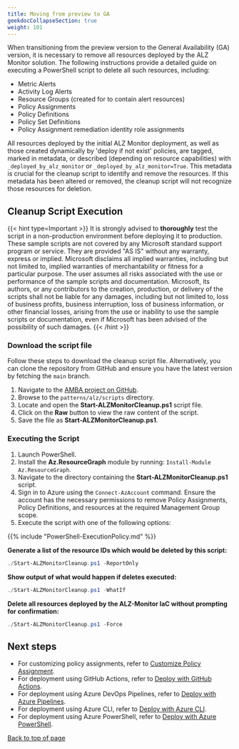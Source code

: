 ```yaml
---
title: Moving from preview to GA
geekdocCollapseSection: true
weight: 101
---
```

When transitioning from the preview version to the General Availability (GA) version, it is necessary to remove all resources deployed by the ALZ Monitor solution. The following instructions provide a detailed guide on executing a PowerShell script to delete all such resources, including:

- Metric Alerts
- Activity Log Alerts
- Resource Groups (created for to contain alert resources)
- Policy Assignments
- Policy Definitions
- Policy Set Definitions
- Policy Assignment remediation identity role assignments

All resources deployed by the initial ALZ Monitor deployment, as well as those created dynamically by 'deploy if not exist' policies, are tagged, marked in metadata, or described (depending on resource capabilities) with `_deployed_by_alz_monitor` or `_deployed_by_alz_monitor=True`. This metadata is crucial for the cleanup script to identify and remove the resources. If this metadata has been altered or removed, the cleanup script will not recognize those resources for deletion.

## Cleanup Script Execution

{{< hint type=Important >}}
It is strongly advised to **thoroughly** test the script in a non-production environment before deploying it to production. These sample scripts are not covered by any Microsoft standard support program or service. They are provided "AS IS" without any warranty, express or implied. Microsoft disclaims all implied warranties, including but not limited to, implied warranties of merchantability or fitness for a particular purpose. The user assumes all risks associated with the use or performance of the sample scripts and documentation. Microsoft, its authors, or any contributors to the creation, production, or delivery of the scripts shall not be liable for any damages, including but not limited to, loss of business profits, business interruption, loss of business information, or other financial losses, arising from the use or inability to use the sample scripts or documentation, even if Microsoft has been advised of the possibility of such damages.
{{< /hint >}}

### Download the script file

Follow these steps to download the cleanup script file. Alternatively, you can clone the repository from GitHub and ensure you have the latest version by fetching the `main` branch.

1. Navigate to the [AMBA project on GitHub](https://github.com/Azure/azure-monitor-baseline-alerts).
2. Browse to the `patterns/alz/scripts` directory.
3. Locate and open the **Start-ALZMonitorCleanup.ps1** script file.
4. Click on the **Raw** button to view the raw content of the script.
5. Save the file as **Start-ALZMonitorCleanup.ps1**.

### Executing the Script

1. Launch PowerShell.
2. Install the **Az.ResourceGraph** module by running: `Install-Module Az.ResourceGraph`.
3. Navigate to the directory containing the **Start-ALZMonitorCleanup.ps1** script.
4. Sign in to Azure using the `Connect-AzAccount` command. Ensure the account has the necessary permissions to remove Policy Assignments, Policy Definitions, and resources at the required Management Group scope.
5. Execute the script with one of the following options:

  {{% include "PowerShell-ExecutionPolicy.md" %}}

  **Generate a list of the resource IDs which would be deleted by this script:**

  ```powershell
  ./Start-ALZMonitorCleanup.ps1 -ReportOnly
  ```

  **Show output of what would happen if deletes executed:**

  ```powershell
  ./Start-ALZMonitorCleanup.ps1 -WhatIf
  ```

  **Delete all resources deployed by the ALZ-Monitor IaC without prompting for confirmation:**

  ```powershell
  ./Start-ALZMonitorCleanup.ps1 -Force
  ```

## Next steps
- For customizing policy assignments, refer to [Customize Policy Assignment](../../HowTo/deploy/Customize-Policy-Assignment).
- For deployment using GitHub Actions, refer to [Deploy with GitHub Actions](../../HowTo/deploy/Deploy-with-GitHub-Actions).
- For deployment using Azure DevOps Pipelines, refer to [Deploy with Azure Pipelines](../../HowTo/deploy/Deploy-with-Azure-Pipelines).
- For deployment using Azure CLI, refer to [Deploy with Azure CLI](../../HowTo/deploy/Deploy-with-Azure-CLI).
- For deployment using Azure PowerShell, refer to [Deploy with Azure PowerShell](../../HowTo/deploy/Deploy-with-Azure-PowerShell).

[Back to top of page](.)
